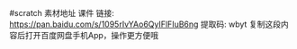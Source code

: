 #scratch 素材地址 课件
链接: https://pan.baidu.com/s/1095rIvYAo6QyIFlFIuB6ng 提取码: wbyt 复制这段内容后打开百度网盘手机App，操作更方便哦
